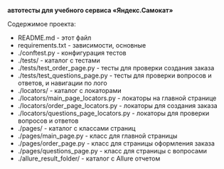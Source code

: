 
**автотесты для учебного сервиса «Яндекс.Самокат»**

Содержимое проекта:

* README.md - этот файл
* requirements.txt - зависимости, основные
* ./conftest.py - конфигурация тестов
* ./tests/ - каталог с тестами
* ./tests/test_order_page.py - тесты для проверки создания заказа
* ./tests/test_questions_page.py - тесты для проверки вопросов и ответов, и навигации по лого
* ./locators/ - каталог с локаторами
* ./locators/main_page_locators.py - локаторы на главной странице
* ./locators/order_page_locators.py - локаторы для создания заказа
* ./locators/questions_page_locators.py - локаторы для проверки вопросов и ответов
* ./pages/ - каталог с классами страниц
* ./pages/main_page.py - класс для главной страницы
* ./pages/order_page.py - класс для страницы оформления заказа
* ./pages/questions_page.py - класс для страницы с вопросами
* ./allure_result_folder/ - каталог с Allure отчетом